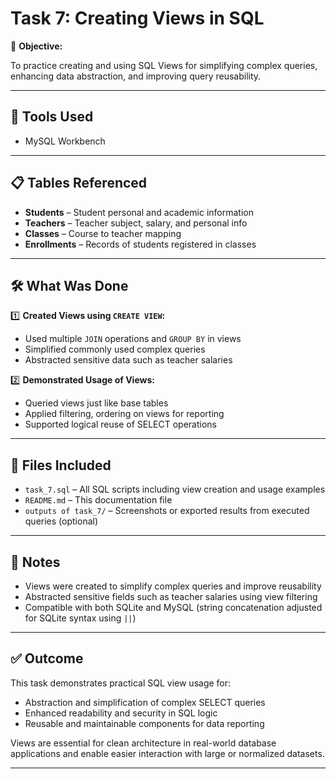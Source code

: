 # Task 7: Creating Views in SQL

🎯 **Objective:**

To practice creating and using SQL Views for simplifying complex queries, enhancing data abstraction, and improving query reusability.

---

## 🧰 Tools Used

- MySQL Workbench  

---

## 📋 Tables Referenced

- **Students** – Student personal and academic information  
- **Teachers** – Teacher subject, salary, and personal info  
- **Classes** – Course to teacher mapping  
- **Enrollments** – Records of students registered in classes  

---

## 🛠️ What Was Done

1️⃣ **Created Views using `CREATE VIEW`:**
- Used multiple `JOIN` operations and `GROUP BY` in views  
- Simplified commonly used complex queries  
- Abstracted sensitive data such as teacher salaries  

2️⃣ **Demonstrated Usage of Views:**
- Queried views just like base tables  
- Applied filtering, ordering on views for reporting  
- Supported logical reuse of SELECT operations  

---

## 📁 Files Included

- `task_7.sql` – All SQL scripts including view creation and usage examples  
- `README.md` – This documentation file  
- `outputs of task_7/` – Screenshots or exported results from executed queries (optional)

---

## 📌 Notes

- Views were created to simplify complex queries and improve reusability  
- Abstracted sensitive fields such as teacher salaries using view filtering  
- Compatible with both SQLite and MySQL (string concatenation adjusted for SQLite syntax using `||`)

---

## ✅ Outcome

This task demonstrates practical SQL view usage for:
- Abstraction and simplification of complex SELECT queries  
- Enhanced readability and security in SQL logic  
- Reusable and maintainable components for data reporting  

Views are essential for clean architecture in real-world database applications and enable easier interaction with large or normalized datasets.

---
